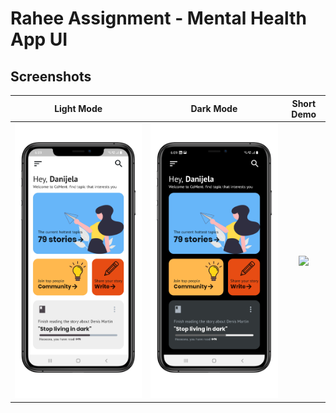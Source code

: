 # Rahee Assignment - Mental Health App UI

## Screenshots

| Light Mode           | Dark Mode            | Short Demo                 |
|:-----------------------:|:--------------------:|:-------------------------:|
| ![](https://github.com/ahluwaliatikant/raheeAssignment/blob/main/images/Apple%20iPhone%2011%20Pro%20Max%20(9).png) | ![](https://github.com/ahluwaliatikant/raheeAssignment/blob/main/images/Apple%20iPhone%2011%20Pro%20Max%20(10).png) | ![](https://github.com/ahluwaliatikant/raheeAssignment/blob/main/images/Screen_Recording_20210518-181937.gif) |
